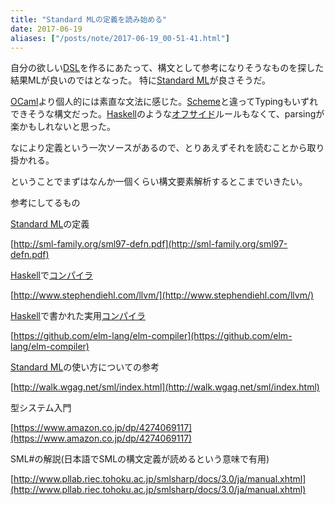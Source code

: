 ```yaml
---
title: "Standard MLの定義を読み始める"
date: 2017-06-19
aliases: ["/posts/note/2017-06-19_00-51-41.html"]
---
```


自分の欲しい[DSL](http://d.hatena.ne.jp/keyword/DSL)を作るにあたって、構文として参考になりそうなものを探した結果MLが良いのではとなった。 特に[Standard ML](http://d.hatena.ne.jp/keyword/Standard%20ML)が良さそうだ。

[OCaml](http://d.hatena.ne.jp/keyword/OCaml)より個人的には素直な文法に感じた。[Scheme](http://d.hatena.ne.jp/keyword/Scheme)と違ってTypingもいずれできそうな構文だった。[Haskell](http://d.hatena.ne.jp/keyword/Haskell)のような[オフサイド](http://d.hatena.ne.jp/keyword/%A5%AA%A5%D5%A5%B5%A5%A4%A5%C9)ルールもなくて、parsingが楽かもしれないと思った。

なにより定義という一次ソースがあるので、とりあえずそれを読むことから取り掛かれる。

ということでまずはなんか一個くらい構文要素解析するとこまでいきたい。

参考にしてるもの

[Standard ML](http://d.hatena.ne.jp/keyword/Standard%20ML)の定義

[http://sml-family.org/sml97-defn.pdf](http://sml-family.org/sml97-defn.pdf)

[Haskell](http://d.hatena.ne.jp/keyword/Haskell)で[コンパイラ](http://d.hatena.ne.jp/keyword/%A5%B3%A5%F3%A5%D1%A5%A4%A5%E9)

[http://www.stephendiehl.com/llvm/](http://www.stephendiehl.com/llvm/)

[Haskell](http://d.hatena.ne.jp/keyword/Haskell)で書かれた実用[コンパイラ](http://d.hatena.ne.jp/keyword/%A5%B3%A5%F3%A5%D1%A5%A4%A5%E9)

[https://github.com/elm-lang/elm-compiler](https://github.com/elm-lang/elm-compiler)

[Standard ML](http://d.hatena.ne.jp/keyword/Standard%20ML)の使い方についての参考

[http://walk.wgag.net/sml/index.html](http://walk.wgag.net/sml/index.html)

型システム入門

[https://www.amazon.co.jp/dp/4274069117](https://www.amazon.co.jp/dp/4274069117)

SML#の解説(日本語でSMLの構文定義が読めるという意味で有用)

[http://www.pllab.riec.tohoku.ac.jp/smlsharp/docs/3.0/ja/manual.xhtml](http://www.pllab.riec.tohoku.ac.jp/smlsharp/docs/3.0/ja/manual.xhtml)

